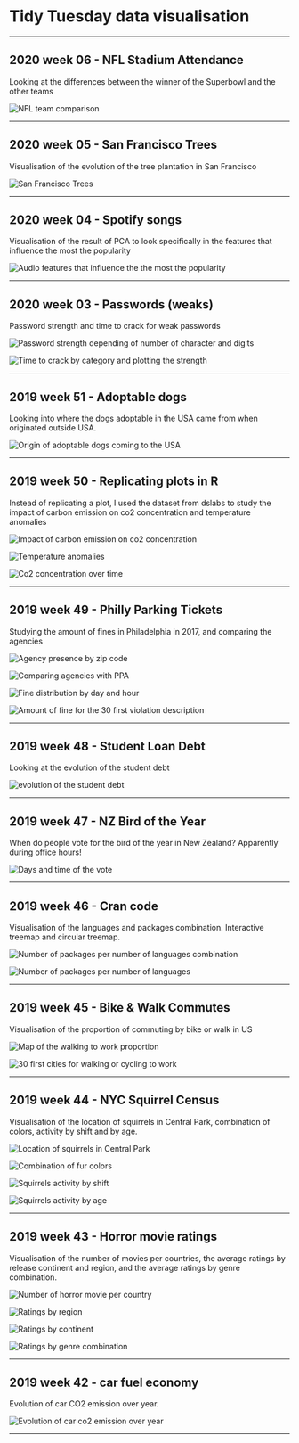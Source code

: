 # Tidy Tuesday data visualisation

----

## 2020 week 06 - NFL Stadium Attendance

Looking at the differences between the winner of the Superbowl and the other teams

![NFL team comparison](/2020-06-NFL-stadium-attendance/NFL_team_perf.png)


----

## 2020 week 05 - San Francisco Trees

Visualisation of the evolution of the tree plantation in San Francisco

![San Francisco Trees](/2020-05-San-Francisco-trees/sf_trees.png)

----

## 2020 week 04 - Spotify songs

Visualisation of the result of PCA to look specifically in the features that influence the most the popularity

![Audio features that influence the the most the popularity](/2020-04-song-genres/song_popularity_pca.png)

----

## 2020 week 03 - Passwords (weaks)

Password strength and time to crack for weak passwords

![Password strength depending of number of character and digits](/2020-03-passwords/password_strength.png)

![Time to crack by category and plotting the strength](/2020-03-passwords/crack_strength.png)


----

## 2019 week 51 - Adoptable dogs

Looking into where the dogs adoptable in the USA came from when originated outside USA.

![Origin of adoptable dogs coming to the USA](/2019-51-adoptable-dogs/origin_of_dogs.png)


----

## 2019 week 50 - Replicating plots in R

Instead of replicating a plot, I used the dataset from dslabs to study the impact of carbon emission on co2 concentration and temperature anomalies

![Impact of carbon emission on co2 concentration](/2019-50-Replicating-plots/impact_carbon_emissions.png)

![Temperature anomalies](/2019-50-Replicating-plots/temp_anomalies.png)

![Co2 concentration over time](/2019-50-Replicating-plots/co2_concentration.png)

----

## 2019 week 49 - Philly Parking Tickets

Studying the amount of fines in Philadelphia in 2017, and comparing the agencies

![Agency presence by zip code](/2019-49-Philly-parking-tickets/agency_presence.png)

![Comparing agencies with PPA](/2019-49-Philly-parking-tickets/comparing_agencies.png)

![Fine distribution by day and hour](/2019-49-Philly-parking-tickets/fine_value_distr.png)

![Amount of fine for the 30 first violation description](/2019-49-Philly-parking-tickets/amount_30_violation.png)

----

## 2019 week 48 - Student Loan Debt

Looking at the evolution of the student debt

![evolution of the student debt](/2019-48-student-loan-debt/evolution_student_debt.png)

----

## 2019 week 47 - NZ Bird of the Year

When do people vote for the bird of the year in New Zealand? Apparently during office hours!

![Days and time of the vote](/2019-47-NZ-bird-of-year/votes_per_days_and_hours.png)

----

## 2019 week 46 - Cran code

Visualisation of the languages and packages combination. Interactive treemap and circular treemap.

![Number of packages per number of languages combination](/2019-46-CRAN-code/num_packages_per_language_combination.png)

![Number of packages per number of languages](/2019-46-CRAN-code/num_packages_per_num_languages.png)

----

## 2019 week 45 - Bike & Walk Commutes

Visualisation of the proportion of commuting by bike or walk in US

![Map of the walking to work proportion](/2019-45-bike-walk-commutes/map_commute_city.png)

![30 first cities for  walking or cycling to work](/2019-45-bike-walk-commutes/30_first_cities.png)

----

## 2019 week 44 - NYC Squirrel Census

Visualisation of the location of squirrels in Central Park, combination of colors, activity by shift and by age.

![Location of squirrels in Central Park](/2019-44-NYC-squirrel-census/location_by_color.png)

![Combination of fur colors](/2019-44-NYC-squirrel-census/combination_color.png)

![Squirrels activity by shift](/2019-44-NYC-squirrel-census/activity_by_shift.png)

![Squirrels activity by age](/2019-44-NYC-squirrel-census/activity_by_age.png)

----

## 2019 week 43 - Horror movie ratings

Visualisation of the number of movies per countries, the average ratings by release continent and region, and the average ratings by genre combination.

![Number of horror movie per country](/2019-43-horror-movie-ratings/movies_country.png)

![Ratings by region](/2019-43-horror-movie-ratings/ratings_by_region.png)

![Ratings by continent](/2019-43-horror-movie-ratings/ratings_by_continent.png)

![Ratings by genre combination](/2019-43-horror-movie-ratings/ratings_by_genre.png)

----

## 2019 week 42 - car fuel economy

Evolution of car CO2 emission over year.

![Evolution of car co2 emission over year](/2019-42-car-fuel-economy/evolution_co2_year.png)

----


